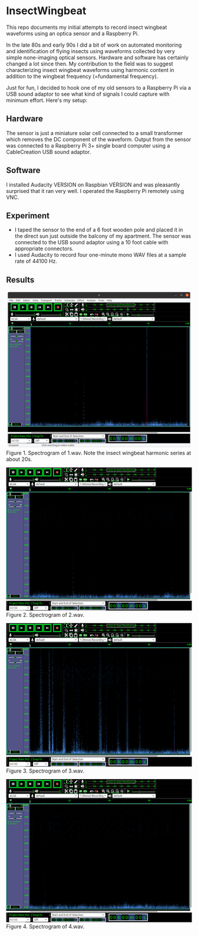 # InsectWingbeat
This repo documents my initial attempts to record insect wingbeat waveforms using an optica sensor and a Raspberry Pi.

In the late 80s and early 90s I did a bit of work on automated monitoring and identification of flying insects using waveforms collected by very simple none-imaging optical sensors. Hardware and software has certainly changed a lot since then. My contribution to the field was to suggest characterizing insect wingbeat waveforms using harmonic content in addition to the wingbeat frequency (=fundamental frequency).

Just for fun, I decided to hook one of my old sensors to a Raspberry Pi via a USB sound adaptor to see what kind of signals I could capture with minimum effort. Here's my setup:

## Hardware

The sensor is just a miniature solar cell connected to a small transformer which removes the DC component of the waveform. Output from the sensor was connected to a Raspberry Pi 3+ single board computer using a CableCreation USB sound adaptor.

## Software

I installed Audacity VERSION on Raspbian VERSION and was pleasantly surprised that it ran very well. I operated the Raspberry Pi remotely using VNC.

## Experiment

* I taped the sensor to the end of a 6 foot wooden pole and placed it in the direct sun just outside the balcony of my apartment. The sensor was connected to the USB sound adaptor using a 10 foot cable with appropriate connectors.
* I used Audacity to record four one-minute mono WAV files at a sample rate of 44100 Hz.

## Results

![](1.png)
Figure 1. Spectrogram of 1.wav. Note the insect wingbeat harmonic series at about 20s.

![](2.png)
Figure 2. Spectrogram of 2.wav.

![](3.png)
Figure 3. Spectrogram of 3.wav.

![](4.png)
Figure 4. Spectrogram of 4.wav.
